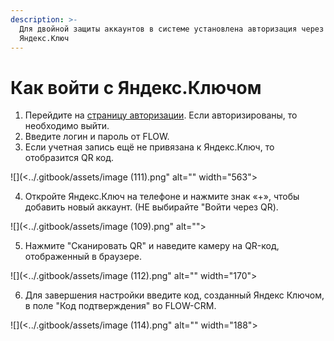 ```yaml
---
description: >-
  Для двойной защиты аккаунтов в системе установлена авторизация через
  Яндекс.Ключ
---
```


# Как войти с Яндекс.Ключом

1. Перейдите на [страницу авторизации](https://web.flow-crm.study/Account/Login1FA). Если авторизированы, то необходимо выйти.
2. Введите логин и пароль от FLOW.
3. Если учетная запись ещё не привязана к Яндекс.Ключ, то отобразится QR код.

![](<../.gitbook/assets/image (111).png" alt="" width="563"><figcaption></figcaption></figure>

4. Откройте Яндекс.Ключ на телефоне и нажмите знак «+», чтобы добавить новый аккаунт. (НЕ выбирайте "Войти через QR).

![](<../.gitbook/assets/image (109).png" alt=""><figcaption></figcaption></figure>

5. Нажмите "Сканировать QR" и наведите камеру на QR-код, отображенный в браузере.

![](<../.gitbook/assets/image (112).png" alt="" width="170"><figcaption></figcaption></figure>

6. Для завершения настройки введите код, созданный Яндекс Ключом, в поле "Код подтверждения" во FLOW-CRM.

![](<../.gitbook/assets/image (114).png" alt="" width="188"><figcaption></figcaption></figure>
